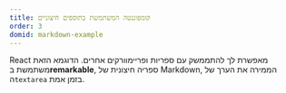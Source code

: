 ```yaml
---
title: קומפוננטה המשתמשת בתוספים חיצוניים
order: 3
domid: markdown-example
---
```


React מאפשרת לך להתממשק עם ספריות ופריימוורקים אחרים. הדוגמא הזאת משתמשת ב**remarkable**, ספריה חיצונית של Markdown, הממירה את הערך של ה`textarea` בזמן אמת.

